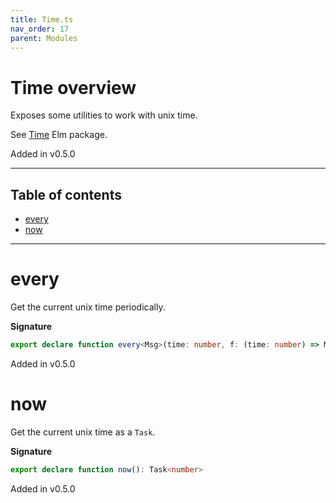 ```yaml
---
title: Time.ts
nav_order: 17
parent: Modules
---
```


# Time overview

Exposes some utilities to work with unix time.

See [Time](https://package.elm-lang.org/packages/elm/time/latest/Time) Elm package.

Added in v0.5.0

---

<h2 class="text-delta">Table of contents</h2>

- [every](#every)
- [now](#now)

---

# every

Get the current unix time periodically.

**Signature**

```ts
export declare function every<Msg>(time: number, f: (time: number) => Msg): Sub<Msg>
```

Added in v0.5.0

# now

Get the current unix time as a `Task`.

**Signature**

```ts
export declare function now(): Task<number>
```

Added in v0.5.0
